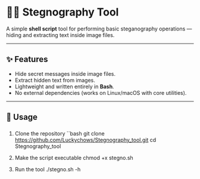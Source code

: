 # 🕵️‍♂️ Stegnography Tool

A simple **shell script** tool for performing basic steganography operations — hiding and extracting text inside image files.

---

## ✨ Features
- Hide secret messages inside image files.
- Extract hidden text from images.
- Lightweight and written entirely in **Bash**.
- No external dependencies (works on Linux/macOS with core utilities).

---

## 🚀 Usage

###
1. Clone the repository 
``bash
git clone https://github.com/Luckychows/Stegnography_tool.git
cd Stegnography_tool

2. Make the script executable
chmod +x stegno.sh

3. Run the tool
./stegno.sh -h

